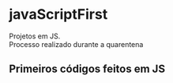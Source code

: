 # javaScriptFirst

Projetos em JS.     
Processo realizado durante a quarentena           

## Primeiros códigos feitos em JS     
<br>        
 
